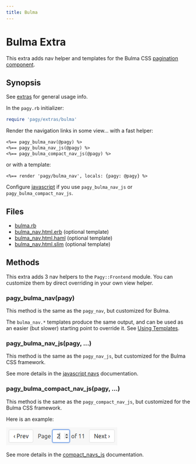 ```yaml
---
title: Bulma
---
```

# Bulma Extra

This extra adds nav helper and templates for the Bulma CSS [pagination component](https://bulma.io/documentation/components/pagination).

## Synopsis

See [extras](../extras.md) for general usage info.

In the `pagy.rb` initializer:

```ruby
require 'pagy/extras/bulma'
```

Render the navigation links in some view...
with a fast helper:

```erb
<%== pagy_bulma_nav(@pagy) %>
<%== pagy_bulma_nav_js(@pagy) %>
<%== pagy_bulma_compact_nav_js(@pagy) %>
```

or with a template:

```erb
<%== render 'pagy/bulma_nav', locals: {pagy: @pagy} %>
```

Configure [javascript](../extras.md#javascript) if you use `pagy_bulma_nav_js` or `pagy_bulma_compact_nav_js`.

## Files

- [bulma.rb](https://github.com/ddnexus/pagy/blob/master/lib/pagy/extras/bulma.rb)
- [bulma_nav.html.erb](https://github.com/ddnexus/pagy/blob/master/lib/templates/bulma_nav.html.erb) (optional template)
- [bulma_nav.html.haml](https://github.com/ddnexus/pagy/blob/master/lib/templates/bulma_nav.html.haml) (optional template)
- [bulma_nav.html.slim](https://github.com/ddnexus/pagy/blob/master/lib/templates/bulma_nav.html.slim)  (optional template)

## Methods

This extra adds 3 nav helpers to the `Pagy::Frontend` module. You can customize them by direct overriding in your own view helper.

### pagy_bulma_nav(pagy)

This method is the same as the `pagy_nav`, but customized for Bulma.

The `bulma_nav.*` templates produce the same output, and can be used as an easier (but slower) starting point to override it. See [Using Templates](../how-to.md#using-templates).

### pagy_bulma_nav_js(pagy, ...)

This method is the same as the `pagy_nav_js`, but customized for the Bulma CSS framework.

See more details in the [javascript navs](navs.md#javascript-navs) documentation.

### pagy_bulma_compact_nav_js(pagy, ...)

This method is the same as the `pagy_compact_nav_js`, but customized for the Bulma CSS framework.

Here is an example:

![bulma_compact_nav_js](../assets/images/bulma_compact_nav_js-g.png)

See more details in the [compact_navs_js](navs.md#javascript-compact-navs)  documentation.
